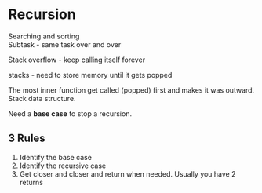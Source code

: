 # Recursion

Searching and sorting   
Subtask - same task over and over

Stack overflow - keep calling itself forever

stacks - need to store memory until it gets popped  

The most inner function get called (popped) first and makes it was outward. Stack data structure.  

Need a **base case** to stop a recursion. 

## 3 Rules 
1. Identify the base case
2. Identify the recursive case
3. Get closer and closer and return when needed. Usually you have 2 returns 